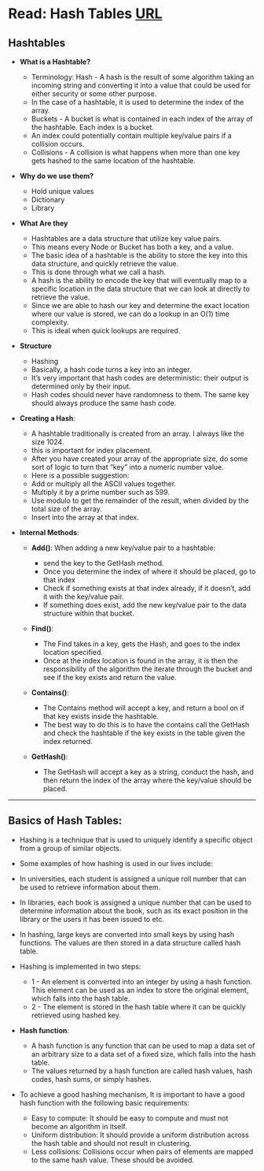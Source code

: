 # Read: Hash Tables [URL](https://github.com/MohamadSheikhAlshabab/401-reading-note/blob/master/Read23.md)

## Hashtables

  - __What is a Hashtable?__
      - Terminology: Hash - A hash is the result of some algorithm taking an incoming string and converting it into a value that could be used for either security or some other purpose.
      - In the case of a hashtable, it is used to determine the index of the array.
      - Buckets - A bucket is what is contained in each index of the array of the hashtable. Each index is a bucket.
      - An index could potentially contain multiple key/value pairs if a collision occurs.
      - Collisions - A collision is what happens when more than one key gets hashed to the same location of the hashtable.
      
  - __Why do we use them?__
     - Hold unique values
     - Dictionary
     - Library
     
 - __What Are they__
     - Hashtables are a data structure that utilize key value pairs.
     - This means every Node or Bucket has both a key, and a value.
     - The basic idea of a hashtable is the ability to store the key into this data structure, and quickly retrieve the value.
     - This is done through what we call a hash.
     - A hash is the ability to encode the key that will eventually map to a specific location in the data structure that we can look at directly to retrieve the value.
     - Since we are able to hash our key and determine the exact location where our value is stored, we can do a lookup in an O(1) time complexity.
     - This is ideal when quick lookups are required.
     
- __Structure__
   - Hashing
   - Basically, a hash code turns a key into an integer.
   - It’s very important that hash codes are deterministic: their output is determined only by their input.
   - Hash codes should never have randomness to them. The same key should always produce the same hash code.
   
- __Creating a Hash__:
    - A hashtable traditionally is created from an array. I always like the size 1024. 
    - this is important for index placement.
    - After you have created your array of the appropriate size, do some sort of logic to turn that “key” into a numeric number value.
    - Here is a possible suggestion:
    - Add or multiply all the ASCII values together.
    - Multiply it by a prime number such as 599.
    - Use modulo to get the remainder of the result, when divided by the total size of the array.
    - Insert into the array at that index.
    
- __Internal Methods__:

  - __Add()__: When adding a new key/value pair to a hashtable:
    - send the key to the GetHash method.
    - Once you determine the index of where it should be placed, go to that index
    - Check if something exists at that index already, if it doesn’t, add it with the key/value pair.
    - If something does exist, add the new key/value pair to the data structure within that bucket.
    
  - __Find()__:
    - The Find takes in a key, gets the Hash, and goes to the index location specified.
    - Once at the index location is found in the array, it is then the responsibility of the algorithm the iterate through the bucket and see if the key exists and return the value.

  - __Contains()__:
    - The Contains method will accept a key, and return a bool on if that key exists inside the hashtable.
    - The best way to do this is to have the contains call the GetHash and check the hashtable if the key exists in the table given the index returned.

  - __GetHash()__:
    - The GetHash will accept a key as a string, conduct the hash, and then return the index of the array where the key/value should be placed.
    
---
## Basics of Hash Tables:
  
  - Hashing is a technique that is used to uniquely identify a specific object from a group of similar objects.
  - Some examples of how hashing is used in our lives include:
  - In universities, each student is assigned a unique roll number that can be used to retrieve information about them.
  - In libraries, each book is assigned a unique number that can be used to determine information about the book, such as its exact position in the library or the users it has been issued to etc.
  
  - In hashing, large keys are converted into small keys by using hash functions. The values are then stored in a data structure called hash table.
  - Hashing is implemented in two steps:
     - 1 - An element is converted into an integer by using a hash function. This element can be used as an index to store the original element, which falls into the hash table.
     - 2 -  The element is stored in the hash table where it can be quickly retrieved using hashed key.

 - __Hash function__:
    - A hash function is any function that can be used to map a data set of an arbitrary size to a data set of a fixed size, which falls into the hash table.
    - The values returned by a hash function are called hash values, hash codes, hash sums, or simply hashes.
    
 - To achieve a good hashing mechanism, It is important to have a good hash function with the following basic requirements:
      - Easy to compute: It should be easy to compute and must not become an algorithm in itself.
      - Uniform distribution: It should provide a uniform distribution across the hash table and should not result in clustering.
      - Less collisions: Collisions occur when pairs of elements are mapped to the same hash value. These should be avoided. 
